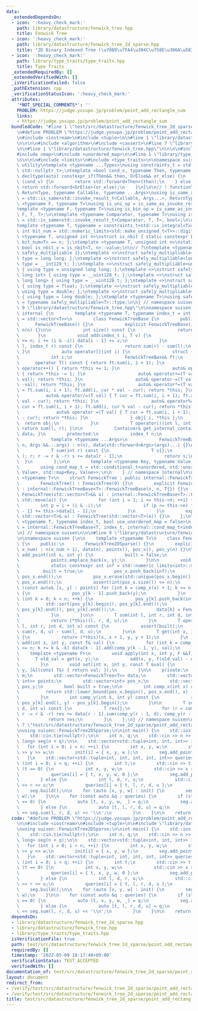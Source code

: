 ```yaml
---
data:
  _extendedDependsOn:
  - icon: ':heavy_check_mark:'
    path: library/datastructure/fenwick_tree.hpp
    title: Fenwick Tree
  - icon: ':heavy_check_mark:'
    path: library/datastructure/fenwick_tree_2d_sparse.hpp
    title: "2D Binary Indexed Tree (\u70B9\u7FA4\u304C\u758E\u306A\u5834\u5408)"
  - icon: ':heavy_check_mark:'
    path: library/type_traits/type_traits.hpp
    title: Type Traits
  _extendedRequiredBy: []
  _extendedVerifiedWith: []
  _isVerificationFailed: false
  _pathExtension: cpp
  _verificationStatusIcon: ':heavy_check_mark:'
  attributes:
    '*NOT_SPECIAL_COMMENTS*': ''
    PROBLEM: https://judge.yosupo.jp/problem/point_add_rectangle_sum
    links:
    - https://judge.yosupo.jp/problem/point_add_rectangle_sum
  bundledCode: "#line 1 \"test/src/datastructure/fenwick_tree_2d_sparse/point_add_rectangle_sum.test.cpp\"\
    \n#define PROBLEM \"https://judge.yosupo.jp/problem/point_add_rectangle_sum\"\n\
    \n#include <iostream>\n#include <tuple>\n\n#line 1 \"library/datastructure/fenwick_tree_2d_sparse.hpp\"\
    \n\n\n\n#include <algorithm>\n#include <cassert>\n#line 7 \"library/datastructure/fenwick_tree_2d_sparse.hpp\"\
    \n\n#line 1 \"library/datastructure/fenwick_tree.hpp\"\n\n\n\n#include <vector>\n\
    #include <map>\n#include <unordered_map>\n\n#line 1 \"library/type_traits/type_traits.hpp\"\
    \n\n\n\n#include <limits>\n#include <type_traits>\n\nnamespace suisen {\n// !\
    \ utility\ntemplate <typename ...Types>\nusing constraints_t = std::enable_if_t<std::conjunction_v<Types...>,\
    \ std::nullptr_t>;\ntemplate <bool cond_v, typename Then, typename OrElse>\nconstexpr\
    \ decltype(auto) constexpr_if(Then&& then, OrElse&& or_else) {\n    if constexpr\
    \ (cond_v) {\n        return std::forward<Then>(then);\n    } else {\n       \
    \ return std::forward<OrElse>(or_else);\n    }\n}\n\n// ! function\ntemplate <typename\
    \ ReturnType, typename Callable, typename ...Args>\nusing is_same_as_invoke_result\
    \ = std::is_same<std::invoke_result_t<Callable, Args...>, ReturnType>;\ntemplate\
    \ <typename F, typename T>\nusing is_uni_op = is_same_as_invoke_result<T, F, T>;\n\
    template <typename F, typename T>\nusing is_bin_op = is_same_as_invoke_result<T,\
    \ F, T, T>;\n\ntemplate <typename Comparator, typename T>\nusing is_comparator\
    \ = std::is_same<std::invoke_result_t<Comparator, T, T>, bool>;\n\n// ! integral\n\
    template <typename T, typename = constraints_t<std::is_integral<T>>>\nconstexpr\
    \ int bit_num = std::numeric_limits<std::make_unsigned_t<T>>::digits;\ntemplate\
    \ <typename T, unsigned int n>\nstruct is_nbit { static constexpr bool value =\
    \ bit_num<T> == n; };\ntemplate <typename T, unsigned int n>\nstatic constexpr\
    \ bool is_nbit_v = is_nbit<T, n>::value;\n\n// ?\ntemplate <typename T>\nstruct\
    \ safely_multipliable {};\ntemplate <>\nstruct safely_multipliable<int> { using\
    \ type = long long; };\ntemplate <>\nstruct safely_multipliable<long long> { using\
    \ type = __int128_t; };\ntemplate <>\nstruct safely_multipliable<unsigned int>\
    \ { using type = unsigned long long; };\ntemplate <>\nstruct safely_multipliable<unsigned\
    \ long int> { using type = __uint128_t; };\ntemplate <>\nstruct safely_multipliable<unsigned\
    \ long long> { using type = __uint128_t; };\ntemplate <>\nstruct safely_multipliable<float>\
    \ { using type = float; };\ntemplate <>\nstruct safely_multipliable<double> {\
    \ using type = double; };\ntemplate <>\nstruct safely_multipliable<long double>\
    \ { using type = long double; };\ntemplate <typename T>\nusing safely_multipliable_t\
    \ = typename safely_multipliable<T>::type;\n\n} // namespace suisen\n\n\n#line\
    \ 9 \"library/datastructure/fenwick_tree.hpp\"\n\nnamespace suisen {\n    namespace\
    \ internal {\n        template <typename T, typename index_t = int, typename Container\
    \ = std::vector<T>>\n        class FenwickTreeBase {\n        public:\n      \
    \      FenwickTreeBase() {}\n            explicit FenwickTreeBase(index_t n) :\
    \ n(n) {}\n\n            int size() const {\n                return n;\n     \
    \       }\n            void add(index_t i, T v) {\n                for (++i; i\
    \ <= n; i += (i & -i)) data[i - 1] += v;\n            }\n            T sum(index_t\
    \ l, index_t r) const {\n                return sum(r) - sum(l);\n           \
    \ }\n            auto operator[](int i) {\n                struct {\n        \
    \            int i;\n                    FenwickTreeBase& ft;\n              \
    \      operator T() const { return ft.sum(i, i + 1); }\n                    auto&\
    \ operator++() { return *this += 1; }\n                    auto& operator--()\
    \ { return *this -= 1; }\n                    auto& operator+=(T val) { ft.add(i,\
    \ val); return *this; }\n                    auto& operator-=(T val) { ft.add(i,\
    \ -val); return *this; }\n                    auto& operator*=(T val) { T cur\
    \ = ft.sum(i, i + 1); ft.add(i, cur * val - cur); return *this; }\n          \
    \          auto& operator/=(T val) { T cur = ft.sum(i, i + 1); ft.add(i, cur /\
    \ val - cur); return *this; }\n                    auto& operator%=(T val) { T\
    \ cur = ft.sum(i, i + 1); ft.add(i, cur % val - cur); return *this; }\n      \
    \              auto& operator =(T val) { T cur = ft.sum(i, i + 1); ft.add(i, val\
    \ - cur); return *this; }\n                } obj{ i, *this };\n              \
    \  return obj;\n            }\n            T operator()(int l, int r) const {\
    \ return sum(l, r); }\n\n            Container& get_internal_container() { return\
    \ data; }\n        protected:\n            index_t n;\n            Container data;\n\
    \            template <typename ...Args>\n            FenwickTreeBase(index_t\
    \ n, Args &&...args) : n(n), data(std::forward<Args>(args)...) {}\n        private:\n\
    \            T sum(int r) const {\n                T s{};\n                for\
    \ (; r; r -= r & -r) s += data[r - 1];\n                return s;\n          \
    \  }\n        };\n\n        template <typename Key, typename Value, bool unordered>\n\
    \        using cond_map_t = std::conditional_t<unordered, std::unordered_map<Key,\
    \ Value>, std::map<Key, Value>>;\n\n    } // namespace internal\n\n    template\
    \ <typename T>\n    struct FenwickTree : public internal::FenwickTreeBase<T> {\n\
    \        FenwickTree() : FenwickTree(0) {}\n        explicit FenwickTree(int n)\
    \ : internal::FenwickTreeBase<T>::FenwickTreeBase(n, n, T{}) {}\n        explicit\
    \ FenwickTree(std::vector<T>&& a) : internal::FenwickTreeBase<T>::FenwickTreeBase(a.size(),\
    \ std::move(a)) {\n            for (int i = 1; i <= this->n; ++i) {\n        \
    \        int p = i + (i & -i);\n                if (p <= this->n) this->data[p\
    \ - 1] += this->data[i - 1];\n            }\n        }\n        explicit FenwickTree(const\
    \ std::vector<T>& a) : FenwickTree(std::vector<T>(a)) {}\n    };\n\n    template\
    \ <typename T, typename index_t, bool use_unordered_map = false>\n    using MapFenwickTree\
    \ = internal::FenwickTreeBase<T, index_t, internal::cond_map_t<index_t, T, use_unordered_map>>;\n\
    \n} // namespace suisen\n\n\n#line 9 \"library/datastructure/fenwick_tree_2d_sparse.hpp\"\
    \n\nnamespace suisen {\n\n    template <typename T>\n    class FenwickTree2DSparse\
    \ {\n    public:\n        FenwickTree2DSparse() {}\n        explicit FenwickTree2DSparse(int\
    \ x_num) : n(x_num + 1), data(n), points(), pos_x(), pos_y(n) {}\n\n        void\
    \ add_point(int x, int y) {\n            built = false;\n            pos_x.push_back(x);\n\
    \            points.emplace_back(x, y);\n        }\n\n        void build() {\n\
    \            static constexpr int inf = std::numeric_limits<int>::max();\n   \
    \         built = true;\n            pos_x.push_back(inf);\n            std::sort(pos_x.begin(),\
    \ pos_x.end());\n            pos_x.erase(std::unique(pos_x.begin(), pos_x.end()),\
    \ pos_x.end());\n            assert(int(pos_x.size()) <= n);\n            for\
    \ (const auto& [x, y] : points) for (int k = comp_x(x) + 1; k <= n; k += k & -k)\
    \ {\n                pos_y[k - 1].push_back(y);\n            }\n            for\
    \ (int k = 0; k < n; ++k) {\n                pos_y[k].push_back(inf);\n      \
    \          std::sort(pos_y[k].begin(), pos_y[k].end());\n                pos_y[k].erase(std::unique(pos_y[k].begin(),\
    \ pos_y[k].end()), pos_y[k].end());\n                data[k] = FenwickTree<T>(pos_y[k].size());\n\
    \            }\n        }\n\n        T sum(int l, int r, int d, int u) const {\n\
    \            return (*this)(l, r, d, u);\n        }\n        T operator()(int\
    \ l, int r, int d, int u) const {\n            assert(built);\n            return\
    \ sum(r, d, u) - sum(l, d, u);\n        }\n\n        T get(int x, int y) const\
    \ {\n            return (*this)(x, x + 1, y, y + 1);\n        }\n        void\
    \ add(int x, int y, const T& val) {\n            for (int k = comp_x(x) + 1; k\
    \ <= n; k += k & -k) data[k - 1].add(comp_y(k - 1, y), val);\n        }\n    \
    \    template <typename F>\n        void apply(int x, int y, F &&f) {\n      \
    \      T old_val = get(x, y);\n            add(x, y, f(old_val) - old_val);\n\
    \        }\n        void set(int x, int y, const T &val) {\n            apply(x,\
    \ y, [&](const T&) { return val; });\n        }\n\n    private:\n        int n,\
    \ m;\n        std::vector<FenwickTree<T>> data;\n        std::vector<std::pair<int,\
    \ int>> points;\n        std::vector<int> pos_x;\n        std::vector<std::vector<int>>\
    \ pos_y;\n        bool built = true;\n\n        int comp_x(int x) const {\n  \
    \          return std::lower_bound(pos_x.begin(), pos_x.end(), x) - pos_x.begin();\n\
    \        }\n        int comp_y(int k, int y) const {\n            return std::lower_bound(pos_y[k].begin(),\
    \ pos_y[k].end(), y) - pos_y[k].begin();\n        }\n\n        T sum(int r, int\
    \ d, int u) const {\n            T res{};\n            for (r = comp_x(r); r;\
    \ r -= r & -r) res += data[r - 1].sum(comp_y(r - 1, d), comp_y(r - 1, u));\n \
    \           return res;\n        }\n    };\n} // namespace suisen\n\n\n\n#line\
    \ 7 \"test/src/datastructure/fenwick_tree_2d_sparse/point_add_rectangle_sum.test.cpp\"\
    \nusing suisen::FenwickTree2DSparse;\n\nint main() {\n    std::ios::sync_with_stdio(false);\n\
    \    std::cin.tie(nullptr);\n\n    int n, q;\n    std::cin >> n >> q;\n\n    FenwickTree2DSparse<long\
    \ long> seg(n + q);\n\n    std::vector<std::tuple<int, int, int>> init(n);\n \
    \   for (int i = 0; i < n; ++i) {\n        int x, y, w;\n        std::cin >> x\
    \ >> y >> w;\n        init[i] = { x, y, w };\n        seg.add_point(x, y);\n \
    \   }\n    std::vector<std::tuple<int, int, int, int, int>> queries(q);\n    for\
    \ (int i = 0; i < q; ++i) {\n        int t;\n        std::cin >> t;\n        if\
    \ (t == 0) {\n            int x, y, w;\n            std::cin >> x >> y >> w;\n\
    \            queries[i] = { t, x, y, w, 0 };\n            seg.add_point(x, y);\n\
    \        } else {\n            int l, d, r, u;\n            std::cin >> l >> d\
    \ >> r >> u;\n            queries[i] = { t, l, r, d, u };\n        }\n    }\n\n\
    \    seg.build();\n\n    for (auto [x, y, w] : init) {\n        seg.add(x, y,\
    \ w);\n    }\n\n    for (const auto &q : queries) {\n        if (std::get<0>(q)\
    \ == 0) {\n            auto [t, x, y, w, _] = q;\n            seg.add(x, y, w);\n\
    \        } else {\n            auto [t, l, r, d, u] = q;\n            std::cout\
    \ << seg.sum(l, r, d, u) << '\\n';\n        }\n    }\n\n    return 0;\n}\n"
  code: "#define PROBLEM \"https://judge.yosupo.jp/problem/point_add_rectangle_sum\"\
    \n\n#include <iostream>\n#include <tuple>\n\n#include \"library/datastructure/fenwick_tree_2d_sparse.hpp\"\
    \nusing suisen::FenwickTree2DSparse;\n\nint main() {\n    std::ios::sync_with_stdio(false);\n\
    \    std::cin.tie(nullptr);\n\n    int n, q;\n    std::cin >> n >> q;\n\n    FenwickTree2DSparse<long\
    \ long> seg(n + q);\n\n    std::vector<std::tuple<int, int, int>> init(n);\n \
    \   for (int i = 0; i < n; ++i) {\n        int x, y, w;\n        std::cin >> x\
    \ >> y >> w;\n        init[i] = { x, y, w };\n        seg.add_point(x, y);\n \
    \   }\n    std::vector<std::tuple<int, int, int, int, int>> queries(q);\n    for\
    \ (int i = 0; i < q; ++i) {\n        int t;\n        std::cin >> t;\n        if\
    \ (t == 0) {\n            int x, y, w;\n            std::cin >> x >> y >> w;\n\
    \            queries[i] = { t, x, y, w, 0 };\n            seg.add_point(x, y);\n\
    \        } else {\n            int l, d, r, u;\n            std::cin >> l >> d\
    \ >> r >> u;\n            queries[i] = { t, l, r, d, u };\n        }\n    }\n\n\
    \    seg.build();\n\n    for (auto [x, y, w] : init) {\n        seg.add(x, y,\
    \ w);\n    }\n\n    for (const auto &q : queries) {\n        if (std::get<0>(q)\
    \ == 0) {\n            auto [t, x, y, w, _] = q;\n            seg.add(x, y, w);\n\
    \        } else {\n            auto [t, l, r, d, u] = q;\n            std::cout\
    \ << seg.sum(l, r, d, u) << '\\n';\n        }\n    }\n\n    return 0;\n}"
  dependsOn:
  - library/datastructure/fenwick_tree_2d_sparse.hpp
  - library/datastructure/fenwick_tree.hpp
  - library/type_traits/type_traits.hpp
  isVerificationFile: true
  path: test/src/datastructure/fenwick_tree_2d_sparse/point_add_rectangle_sum.test.cpp
  requiredBy: []
  timestamp: '2022-05-09 18:17:40+09:00'
  verificationStatus: TEST_ACCEPTED
  verifiedWith: []
documentation_of: test/src/datastructure/fenwick_tree_2d_sparse/point_add_rectangle_sum.test.cpp
layout: document
redirect_from:
- /verify/test/src/datastructure/fenwick_tree_2d_sparse/point_add_rectangle_sum.test.cpp
- /verify/test/src/datastructure/fenwick_tree_2d_sparse/point_add_rectangle_sum.test.cpp.html
title: test/src/datastructure/fenwick_tree_2d_sparse/point_add_rectangle_sum.test.cpp
---
```

